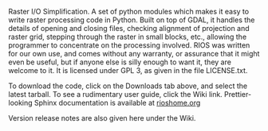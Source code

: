 Raster I/O Simplification. A set of python modules which makes it easy to write raster 
processing code in Python. Built on top of GDAL, it handles the details of opening and 
closing files, checking alignment of projection and raster grid, stepping through the 
raster in small blocks, etc., allowing the programmer to concentrate on the processing 
involved. RIOS was written for our own use, and comes without any warranty, or assurance 
that it might even be useful, but if anyone else is silly enough to want it, they are 
welcome to it. It is licensed under GPL 3, as given in the file LICENSE.txt. 

To download the code, click on the Downloads tab above, and select the latest tarball. 
To see a rudimentary user guide, click the Wiki link. 
Prettier-looking Sphinx documentation is available at [rioshome.org](http://rioshome.org/)

Version release notes are also given here under the Wiki.

